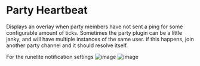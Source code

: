 # Party Heartbeat
Displays an overlay when party members have not sent a ping for some configurable amount of ticks.
Sometimes the party plugin can be a little janky, and will have multiple instances of the same user. if this happens, join another party channel and it should resolve itself.

For the runelite notification settings
![image](https://user-images.githubusercontent.com/42009371/221331683-5ec46d49-7f30-431f-a582-ff21eb3bad1f.png)
![image](https://user-images.githubusercontent.com/42009371/221331672-fe7f5ab7-95ee-485b-bf3e-6ecd75fe0d47.png)
